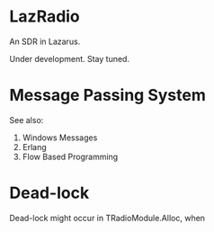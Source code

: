 LazRadio
========

An SDR in Lazarus.

Under development. Stay tuned.

Message Passing System
================

See also:
1. Windows Messages
1. Erlang 
1. Flow Based Programming

Dead-lock
===========

Dead-lock might occur in TRadioModule.Alloc, when 


